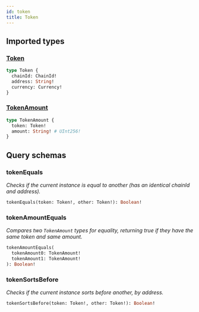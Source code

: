 ```yaml
---
id: token
title: Token
---
```


## Imported types

### [Token](../common-types#token)

```graphql
type Token {
  chainId: ChainId!
  address: String!
  currency: Currency!
}
```

### [TokenAmount](../common-types#tokenamount)

```graphql
type TokenAmount {
  token: Token!
  amount: String! # UInt256!
}
```

## Query schemas

### tokenEquals

_Checks if the current instance is equal to another (has an identical chainId and address)._

```graphql
tokenEquals(token: Token!, other: Token!): Boolean!
```

### tokenAmountEquals

_Compares two `TokenAmount` types for equality, returning true if they have the same token and same amount._

```graphql
tokenAmountEquals(
  tokenAmount0: TokenAmount!
  tokenAmount1: TokenAmount!
): Boolean!
```

### tokenSortsBefore

_Checks if the current instance sorts before another, by address._

```graphql
tokenSortsBefore(token: Token!, other: Token!): Boolean!
```
